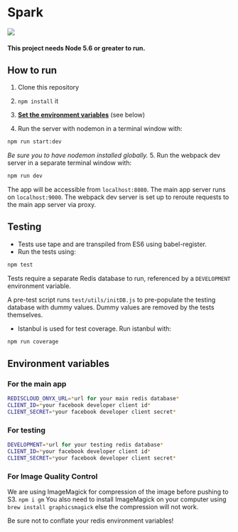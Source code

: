 # Spark
![](https://circleci.com/gh/DRDD2016/app.svg?style=shield&circle-token=:circle-token)

#### This project needs Node 5.6 or greater to run.

## How to run


1. Clone this repository

2. `npm install` it

3. [**Set the environment variables**](#env) (see below)

4. Run the server with nodemon in a terminal window with:
```bash
npm run start:dev
```
*Be sure you to have nodemon installed globally.*
5. Run the webpack dev server in a separate terminal window with:
```bash
npm run dev
```

The app will be accessible from `localhost:8080`.  The main app server runs on `localhost:9000`.  The webpack dev server is set up to reroute requests to the main app server via proxy.

## Testing
* Tests use tape and are transpiled from ES6 using babel-register.
* Run the tests using:
```bash
npm test
```

Tests require a separate Redis database to run, referenced by a `DEVELOPMENT` environment variable.

A pre-test script runs `test/utils/initDB.js` to pre-populate the testing database with dummy values.  Dummy values are removed by the tests themselves.

* Istanbul is used for test coverage.  Run istanbul with:
```bash
npm run coverage
```

## <a name='#env'></a>Environment variables
### For the main app
```bash
REDISCLOUD_ONYX_URL=*url for your main redis database*
CLIENT_ID=*your facebook developer client id*
CLIENT_SECRET=*your facebook developer client secret*
```


### For testing
```bash
DEVELOPMENT=*url for your testing redis database*
CLIENT_ID=*your facebook developer client id*
CLIENT_SECRET=*your facebook developer client secret*
```

### For Image Quality Control
We are using ImageMagick for compression of the image before pushing to S3.
`npm i gm`
You also need to install ImageMagick on your computer using
`brew install graphicsmagick` else the compression will not work.

Be sure not to conflate your redis environment variables!
